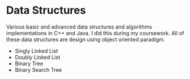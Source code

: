 Data Structures
===============

Various basic and advanced data structures and algorithms implementations in C++ and Java. I did this during my coursework. All of these data structures are design using object oriented paradigm.
- Singly Linked List
- Doubly Linked List
- Binary Tree
- Binary Search Tree


